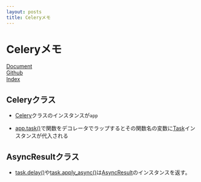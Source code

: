 ```yaml
---
layout: posts
title: Celeryメモ 
---
```


# Celeryメモ

[Document](https://docs.celeryproject.org/en/latest/index.html)  
[Github](https://github.com/celery/celery/)   
[Index](https://docs.celeryproject.org/en/latest/genindex.html)  

## Celeryクラス

* [Celery](https://docs.celeryproject.org/en/latest/reference/celery.html#celery.Celery)クラスのインスタンスが`app`

* [app.task()](https://docs.celeryproject.org/en/latest/reference/celery.html#celery.Celery.task)で関数をデコレータでラップするとその関数名の変数に[Task](http://docs.celeryproject.org/en/latest/reference/celery.app.task.html#celery.app.task.Task)インスタンスが代入される

## AsyncResultクラス

* [task.delay()](http://docs.celeryproject.org/en/latest/reference/celery.app.task.html#celery.app.task.Task.delay)や[task.apply_async()](http://docs.celeryproject.org/en/latest/reference/celery.app.task.html#celery.app.task.Task.apply_async)は[AsyncResult](http://docs.celeryproject.org/en/latest/reference/celery.result.html#celery.result.AsyncResult)のインスタンスを返す。
